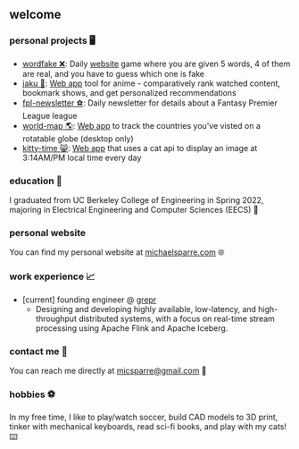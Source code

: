 ## welcome

### personal projects 🖥️

- [wordfake ❌](https://github.com/micsparre/wordfake#readme): Daily [website](https://wordfake.com) game where you are given 5 words, 4 of them are real, and you have to guess which one is fake
- [jaku 🚥](https://github.com/micsparre/jaku#readme): [Web app](https://jaku.pages.dev/) tool for anime - comparatively rank watched content, bookmark shows, and get personalized recommendations
- [fpl-newsletter ⚽️](https://github.com/micsparre/fpl-newsletter#readme): Daily newsletter for details about a Fantasy Premier League league
- [world-map 🌎](https://github.com/micsparre/world-map#readme): [Web app](https://micsparre.github.io/world-map) to track the countries you've visted on a rotatable globe (desktop only)
- [kitty-time 😸](https://github.com/micsparre/kitty-time#readme): [Web app](https://micsparre.github.io/kitty-time) that uses a cat api to display an image at 3:14AM/PM local time every day

### education 📖

I graduated from UC Berkeley College of Engineering in Spring 2022, majoring in Electrical Engineering and Computer Sciences (EECS) 🐻

### personal website

You can find my personal website at [michaelsparre.com](https://michaelsparre.com) 🌐


### work experience 📈

- [current] founding engineer @ [grepr](https://grepr.ai)
  - Designing and developing highly available, low-latency, and high-throughput distributed systems, with a focus on real-time stream processing using Apache Flink and Apache Iceberg.

### contact me 📲

You can reach me directly at [micsparre@gmail.com](mailto:micsparre@gmail.com) 📧

### hobbies ⚽️

In my free time, I like to play/watch soccer, build CAD models to 3D print, tinker with mechanical keyboards, read sci-fi books, and play with my cats! ⌨️

